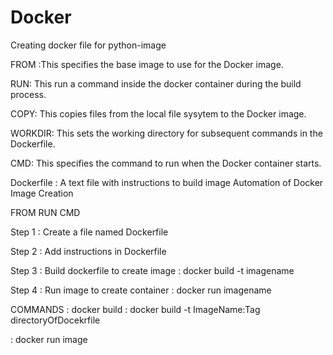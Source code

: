 # Docker

Creating docker file for python-image

FROM :This specifies the base image to use for the Docker image.

RUN: This run a command inside the docker container during the build process.

COPY: This copies files from the local file sysytem to the Docker image.

WORKDIR: This sets the working directory for subsequent commands in the Dockerfile.

CMD: This specifies the command to run when the Docker container starts.


Dockerfile : 
A text file with instructions to build image
Automation of Docker Image Creation

FROM
RUN
CMD

Step 1 : Create a file named Dockerfile

Step 2 : Add instructions in Dockerfile

Step 3 : Build dockerfile to create image : docker build -t imagename

Step 4 : Run image to create container : docker run imagename 

COMMANDS
: docker build 
: docker build -t ImageName:Tag directoryOfDocekrfile

: docker run image